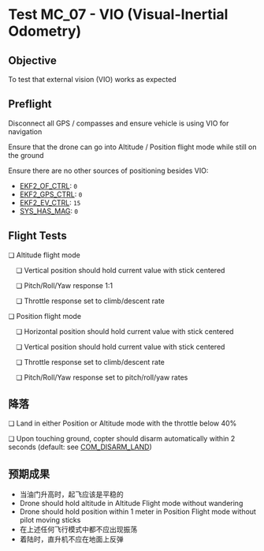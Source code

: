 # Test MC_07 - VIO (Visual-Inertial Odometry)

## Objective

To test that external vision (VIO) works as expected

## Preflight

Disconnect all GPS / compasses and ensure vehicle is using VIO for navigation

Ensure that the drone can go into Altitude / Position flight mode while still on the ground

Ensure there are no other sources of positioning besides VIO:

- [EKF2_OF_CTRL](../advanced_config/parameter_reference.md#EKF2_OF_CTRL): `0`
- [EKF2_GPS_CTRL](../advanced_config/parameter_reference.md#EKF2_GPS_CTRL): `0`
- [EKF2_EV_CTRL](../advanced_config/parameter_reference.md#EKF2_EV_CTRL): `15`
- [SYS_HAS_MAG](../advanced_config/parameter_reference.md#SYS_HAS_MAG): `0`

## Flight Tests

❏ Altitude flight mode

&nbsp;&nbsp;&nbsp;&nbsp;❏ Vertical position should hold current value with stick centered

&nbsp;&nbsp;&nbsp;&nbsp;❏ Pitch/Roll/Yaw response 1:1

&nbsp;&nbsp;&nbsp;&nbsp;❏ Throttle response set to climb/descent rate

❏ Position flight mode

&nbsp;&nbsp;&nbsp;&nbsp;❏ Horizontal position should hold current value with stick centered

&nbsp;&nbsp;&nbsp;&nbsp;❏ Vertical position should hold current value with stick centered

&nbsp;&nbsp;&nbsp;&nbsp;❏ Throttle response set to climb/descent rate

&nbsp;&nbsp;&nbsp;&nbsp;❏ Pitch/Roll/Yaw response set to pitch/roll/yaw rates

## 降落

❏ Land in either Position or Altitude mode with the throttle below 40%

❏ Upon touching ground, copter should disarm automatically within 2 seconds (default: see [COM_DISARM_LAND](../advanced_config/parameter_reference.md#COM_DISARM_LAND))

## 预期成果

- 当油门升高时，起飞应该是平稳的
- Drone should hold altitude in Altitude Flight mode without wandering
- Drone should hold position within 1 meter in Position Flight mode without pilot moving sticks
- 在上述任何飞行模式中都不应出现振荡
- 着陆时，直升机不应在地面上反弹
